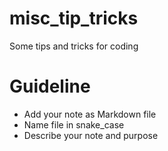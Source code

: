# misc_tip_tricks
Some tips and tricks for coding

# Guideline
- Add your note as Markdown file
- Name file in snake_case
- Describe your note and purpose
